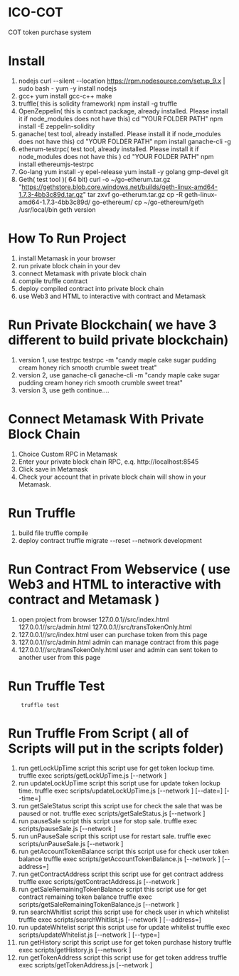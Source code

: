 ICO-COT
===============

COT token purchase system

Install
===============
1. nodejs
        curl --silent --location https://rpm.nodesource.com/setup_9.x | sudo bash -
	    yum -y install nodejs
2. gcc+
        yum install gcc-c++ make
3. truffle( this is solidity framework)
        npm install -g truffle
4. OpenZeppelin( this is contract package, already installed. Please install it if node_modules does not have this)
        cd "YOUR FOLDER PATH"
        npm install -E zeppelin-solidity
5. ganache( test tool, already installed. Please install it if node_modules does not have this)
        cd "YOUR FOLDER PATH"
        npm install ganache-cli -g
6. etherum-testrpc( test tool, already installed. Please install it if node_modules does not have this )
        cd "YOUR FOLDER PATH"
        npm install ethereumjs-testrpc
7. Go-lang
        yum install -y epel-release
	yum install -y golang gmp-devel git
8. Geth( test tool )( 64 bit)
        curl -o ~/go-etherum.tar.gz "https://gethstore.blob.core.windows.net/builds/geth-linux-amd64-1.7.3-4bb3c89d.tar.gz"
        tar zxvf go-etherum.tar.gz
        cp -R geth-linux-amd64-1.7.3-4bb3c89d/ go-ethereum/
        cp ~/go-ethereum/geth /usr/local/bin
        geth version


How To Run Project
===============
1. install Metamask in your browser
2. run private block chain in your dev
3. connect Metamask with private block chain
4. compile truffle contract
5. deploy compiled contract into private block chain
6. use Web3 and HTML to interactive with contract and Metamask


Run Private Blockchain( we have 3 different to build private blockchain)
===============
1. version 1, use testrpc
        testrpc -m "candy maple cake sugar pudding cream honey rich smooth crumble sweet treat"
2. version 2, use ganache-cli
        ganache-cli -m "candy maple cake sugar pudding cream honey rich smooth crumble sweet treat"     
3. version 3, use geth
        continue....

Connect Metamask With Private Block Chain
===============
1. Choice Custom RPC in Metamask
2. Enter your private block chain RPC, e.q. http://localhost:8545
3. Click save in Metamask
4. Check your account that in private block chain will show in your Metamask.

Run Truffle
===============
1.  build file
        truffle compile
2.  deploy contract
        truffle migrate --reset --network development

Run Contract From Webservice ( use Web3 and HTML to interactive with contract and Metamask )
===============
1.  open project from browser
        127.0.0.1/<PROJECT FOLDER NAME>/src/index.html
        127.0.0.1/<PROJECT FOLDER NAME>/src/admin.html
        127.0.0.1/<PROJECT FOLDER NAME>/src/transTokenOnly.html
2. 127.0.0.1/<PROJECT FOLDER NAME>/src/index.html
        user can purchase token from this page
3. 127.0.0.1/<PROJECT FOLDER NAME>/src/admin.html
        admin can manage contract from this page
4. 127.0.0.1/<PROJECT FOLDER NAME>/src/transTokenOnly.html
        user and admin can sent token to another user from this page        

Run Truffle Test
===============
        truffle test

Run Truffle From Script ( all of Scripts will put in the scripts folder)
===============
1. run getLockUpTime script
        this script use for get token lockup time.
        truffle exec scripts/getLockUpTime.js [--network <NAME>]
2. run updateLockUpTime script
        this script use for update token lockup time.
        truffle exec scripts/updateLockUpTime.js [--network <NAME>] [--date=<VALUE>] [--time=<VALUE>]
3. run getSaleStatus script
        this script use for check the sale that was be paused or not. 
        truffle exec scripts/getSaleStatus.js [--network <NAME>]     
4. run pauseSale script
        this script use for stop sale.
        truffle exec scripts/pauseSale.js [--network <NAME>]
5. run unPauseSale script
        this script use for restart sale.
        truffle exec scripts/unPauseSale.js [--network <NAME>]            
6. run getAccountTokenBalance script
        this script use for check user token balance
        truffle exec scripts/getAccountTokenBalance.js [--network <name>] [--address=<ACCOUNT ADDRESS>]
7. run getContractAddress script
        this script use for get contract address
        truffle exec scripts/getContractAddress.js [--network <name>]
8. run getSaleRemainingTokenBalance script
        this script use for get contract remaining token balance
        truffle exec scripts/getSaleRemainingTokenBalance.js [--network <name>]
9. run searchWhitlist script
        this script use for check user in which whitelist
        truffle exec scripts/searchWhitlist.js [--network <name>] [--address=<ACCOUNT ADDRESS>]
10. run updateWhitelist script
        this script use for update whitelist
        truffle exec scripts/updateWhitelist.js [--network <name>] [--type=<WHITELIST TYPE>]
11. run getHistory script
        this script use for get token purchase history
        truffle exec scripts/getHistory.js [--network <name>]
12. run getTokenAddress script
        this script use for get token address
        truffle exec scripts/getTokenAddress.js [--network <name>]
